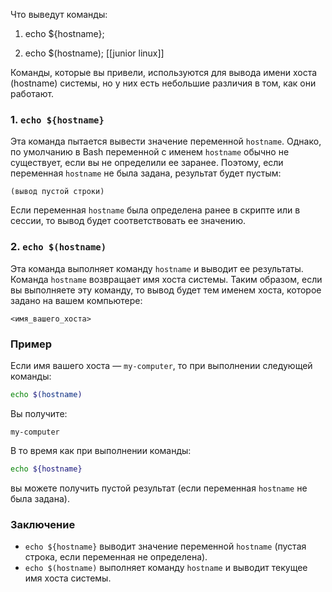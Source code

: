 Что выведут команды:

1. echo ${hostname};

2. echo $(hostname);
[[junior linux]]

Команды, которые вы привели, используются для вывода имени хоста (hostname) системы, но у них есть небольшие различия в том, как они работают.

### 1. `echo ${hostname}`

Эта команда пытается вывести значение переменной `hostname`. Однако, по умолчанию в Bash переменной с именем `hostname` обычно не существует, если вы не определили ее заранее. Поэтому, если переменная `hostname` не была задана, результат будет пустым:

```
(вывод пустой строки)
```

Если переменная `hostname` была определена ранее в скрипте или в сессии, то вывод будет соответствовать ее значению.

### 2. `echo $(hostname)`

Эта команда выполняет команду `hostname` и выводит ее результаты. Команда `hostname` возвращает имя хоста системы. Таким образом, если вы выполняете эту команду, то вывод будет тем именем хоста, которое задано на вашем компьютере:

```
<имя_вашего_хоста>
```

### Пример

Если имя вашего хоста — `my-computer`, то при выполнении следующей команды:

```bash
echo $(hostname)
```

Вы получите:

```
my-computer
```

В то время как при выполнении команды:

```bash
echo ${hostname}
```

вы можете получить пустой результат (если переменная `hostname` не была задана).

### Заключение

- `echo ${hostname}` выводит значение переменной `hostname` (пустая строка, если переменная не определена).
- `echo $(hostname)` выполняет команду `hostname` и выводит текущее имя хоста системы.